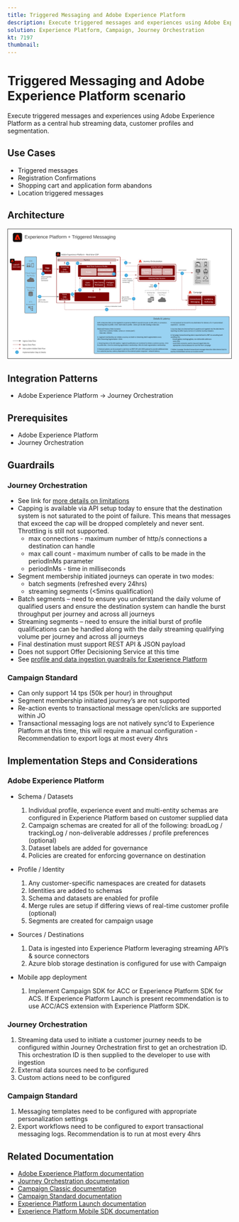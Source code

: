 ```yaml
---
title: Triggered Messaging and Adobe Experience Platform
description: Execute triggered messages and experiences using Adobe Experience Platform as a central hub streaming data, customer profiles and segmentation.
solution: Experience Platform, Campaign, Journey Orchestration
kt: 7197
thumbnail: 
---
```


# Triggered Messaging and Adobe Experience Platform scenario

Execute triggered messages and experiences using Adobe Experience Platform as a central hub streaming data, customer profiles and segmentation.

## Use Cases

* Triggered messages
* Registration Confirmations
* Shopping cart and application form abandons
* Location triggered messages

## Architecture

<img src="assets/triggered.svg" alt="Reference architecture for the Triggered Messaging and Adobe Experience Platform scenario" style="border:1px solid #4a4a4a" />

## Integration Patterns

* Adobe Experience Platform -> Journey Orchestration

## Prerequisites

* Adobe Experience Platform
* Journey Orchestration

## Guardrails

### Journey Orchestration

* See link for [more details on limitations](https://experienceleague.adobe.com/docs/journeys/using/starting-with-journeys/limitations.html?lang=en#starting-with-journeys)
* Capping is available via API setup today to ensure that the destination system is not saturated to the point of failure.  This means that messages that exceed the cap will be dropped completely and never sent.  Throttling is still not supported.
  * max connections - maximum number of http/s connections a destination can handle
  * max call count - maximum number of calls to be made in the periodInMs parameter
  * periodInMs - time in milliseconds
* Segment membership initiated journeys can operate in two modes:
  * batch segments (refreshed every 24hrs)
  * streaming segments (<5mins qualification)
* Batch segments – need to ensure you understand the daily volume of qualified users and ensure the destination system can handle the burst throughput per journey and across all journeys
* Streaming segments – need to ensure the initial burst of profile qualifications can be handled along with the daily streaming qualifying volume per journey and across all journeys
* Final destination must support REST API & JSON payload
* Does not support Offer Decisioning Service at this time
* See [profile and data ingestion guardrails for Experience Platform](https://experienceleague.adobe.com/docs/experience-platform/profile/guardrails.html?lang=en)

### Campaign Standard

* Can only support 14 tps (50k per hour) in throughput
* Segment membership initiated journey’s are not supported
* Re-action events to transactional message open/clicks are supported within JO
* Transactional messaging logs are not natively sync’d to Experience Platform at this time, this will require a manual configuration - Recommendation to export logs at most every 4hrs


## Implementation Steps and Considerations

### Adobe Experience Platform

* Schema / Datasets
  1.  Individual profile, experience event and multi-entity schemas are configured in Experience Platform based on customer supplied data
  1.  Campaign schemas are created for all of the following: broadLog / trackingLog / non-deliverable addresses / profile preferences (optional)
  1.  Dataset labels are added for governance
  1.  Policies are created for enforcing governance on destination

* Profile / Identity
  1.  Any customer-specific namespaces are created for datasets
  1.  Identities are added to schemas
  1.  Schema and datasets are enabled for profile
  1.  Merge rules are setup if differing views of real-time customer profile (optional)
  1.  Segments are created for campaign usage

* Sources / Destinations
  1.  Data is ingested into Experience Platform leveraging streaming API’s & source connectors
  1.  Azure blob storage destination is configured for use with Campaign

* Mobile app deployment
  1.  Implement Campaign SDK for ACC or Experience Platform SDK for ACS.  If Experience Platform Launch is present recommendation is to use ACC/ACS extension with Experience Platform SDK.

### Journey Orchestration

  1.  Streaming data used to initiate a customer journey needs to be configured within Journey Orchestration first to get an orchestration ID.  This orchestration ID is then supplied to the developer to use with ingestion
  1.  External data sources need to be configured
  1.  Custom actions need to be configured

### Campaign Standard

  1.  Messaging templates need to be configured with appropriate personalization settings
  1.  Export workflows need to be configured to export transactional messaging logs. Recommendation is to run at most every 4hrs


## Related Documentation

* [Adobe Experience Platform documentation](https://experienceleague.adobe.com/docs/experience-platform.html?lang=en)
* [Journey Orchestration documentation](https://experienceleague.adobe.com/docs/journey-orchestration.html?lang=en)
* [Campaign Classic documentation](https://experienceleague.adobe.com/docs/campaign-classic.html?lang=en)
* [Campaign Standard documentation](https://experienceleague.adobe.com/docs/campaign-standard.html?lang=en)
* [Experience Platform Launch documentation](https://experienceleague.adobe.com/docs/launch.html?lang=en)
* [Experience Platform Mobile SDK documentation](https://experienceleague.adobe.com/docs/mobile.html?lang=en)
